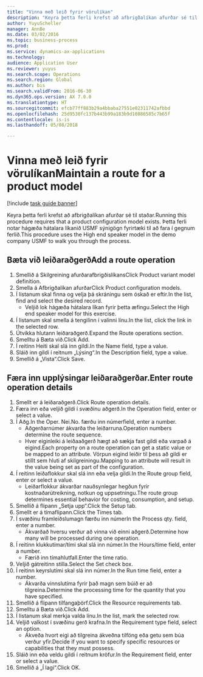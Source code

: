 ```yaml
--- 
title: "Vinna með leið fyrir vörulíkan"
description: "Keyra þetta ferli krefst að afbrigðalíkan afurðar sé til staðar."
author: YuyuScheller
manager: AnnBe
ms.date: 03/02/2016
ms.topic: business-process
ms.prod: 
ms.service: dynamics-ax-applications
ms.technology: 
audience: Application User
ms.reviewer: yuyus
ms.search.scope: Operations
ms.search.region: Global
ms.author: bis
ms.search.validFrom: 2016-06-30
ms.dyn365.ops.version: AX 7.0.0
ms.translationtype: HT
ms.sourcegitcommit: efcb77ff883b29a4bbaba27551e02311742afbbd
ms.openlocfilehash: 25d9530fc137b443b99a183b9d10886585c7b65f
ms.contentlocale: is-is
ms.lasthandoff: 05/08/2018

---
```

# <a name="maintain-a-route-for-a-product-model"></a><span data-ttu-id="bd49b-103">Vinna með leið fyrir vörulíkan</span><span class="sxs-lookup"><span data-stu-id="bd49b-103">Maintain a route for a product model</span></span>

[!include [task guide banner](../../includes/task-guide-banner.md)]

<span data-ttu-id="bd49b-104">Keyra þetta ferli krefst að afbrigðalíkan afurðar sé til staðar.</span><span class="sxs-lookup"><span data-stu-id="bd49b-104">Running this procedure requires that a product configuration model exists.</span></span> <span data-ttu-id="bd49b-105">Þetta ferli notar hágæða hátalara líkanið USMF sýnigögn fyrirtæki til að fara í gegnum ferlið.</span><span class="sxs-lookup"><span data-stu-id="bd49b-105">This procedure uses the High end speaker model in the demo company USMF to walk you through the process.</span></span>


## <a name="add-a-route-operation"></a><span data-ttu-id="bd49b-106">Bæta við leiðaraðgerð</span><span class="sxs-lookup"><span data-stu-id="bd49b-106">Add a route operation</span></span>
1. <span data-ttu-id="bd49b-107">Smellið á Skilgreining afurðarafbrigðislíkans</span><span class="sxs-lookup"><span data-stu-id="bd49b-107">Click Product variant model definition.</span></span>
2. <span data-ttu-id="bd49b-108">Smella á Afbrigðalíkan afurðar</span><span class="sxs-lookup"><span data-stu-id="bd49b-108">Click Product configuration models.</span></span>
3. <span data-ttu-id="bd49b-109">Í listanum skal finna og velja þá skráningu sem óskað er eftir.</span><span class="sxs-lookup"><span data-stu-id="bd49b-109">In the list, find and select the desired record.</span></span>
    * <span data-ttu-id="bd49b-110">Veljið lok hágæða hátalara líkan fyrir þetta æfingu.</span><span class="sxs-lookup"><span data-stu-id="bd49b-110">Select the High end speaker model for this exercise.</span></span>  
4. <span data-ttu-id="bd49b-111">Í listanum skal smella á tengilinn í valinni línu.</span><span class="sxs-lookup"><span data-stu-id="bd49b-111">In the list, click the link in the selected row.</span></span>
5. <span data-ttu-id="bd49b-112">Útvíkka hlutann leiðaraðgerð.</span><span class="sxs-lookup"><span data-stu-id="bd49b-112">Expand the Route operations section.</span></span>
6. <span data-ttu-id="bd49b-113">Smelltu á Bæta við.</span><span class="sxs-lookup"><span data-stu-id="bd49b-113">Click Add.</span></span>
7. <span data-ttu-id="bd49b-114">Í reitinn Heiti skal slá inn gildi.</span><span class="sxs-lookup"><span data-stu-id="bd49b-114">In the Name field, type a value.</span></span>
8. <span data-ttu-id="bd49b-115">Sláið inn gildi í reitnum „Lýsing“.</span><span class="sxs-lookup"><span data-stu-id="bd49b-115">In the Description field, type a value.</span></span>
9. <span data-ttu-id="bd49b-116">Smellið á „Vista“.</span><span class="sxs-lookup"><span data-stu-id="bd49b-116">Click Save.</span></span>

## <a name="enter-route-operation-details"></a><span data-ttu-id="bd49b-117">Færa inn upplýsingar leiðaraðgerðar.</span><span class="sxs-lookup"><span data-stu-id="bd49b-117">Enter route operation details</span></span>
1. <span data-ttu-id="bd49b-118">Smellt er á leiðaraðgerð.</span><span class="sxs-lookup"><span data-stu-id="bd49b-118">Click Route operation details.</span></span>
2. <span data-ttu-id="bd49b-119">Færa inn eða veljið gildi í svæðinu aðgerð.</span><span class="sxs-lookup"><span data-stu-id="bd49b-119">In the Operation field, enter or select a value.</span></span>
3. <span data-ttu-id="bd49b-120">Í Aðg.</span><span class="sxs-lookup"><span data-stu-id="bd49b-120">In the Oper.</span></span> <span data-ttu-id="bd49b-121">Nei.</span><span class="sxs-lookup"><span data-stu-id="bd49b-121">No.</span></span> <span data-ttu-id="bd49b-122">færðu inn númer</span><span class="sxs-lookup"><span data-stu-id="bd49b-122">field, enter a number.</span></span>
    * <span data-ttu-id="bd49b-123">Aðgerðarnúmer ákvarða the leiðarruna.</span><span class="sxs-lookup"><span data-stu-id="bd49b-123">Operation numbers determine the route sequence.</span></span>  
    * <span data-ttu-id="bd49b-124">Hver eiginleiki á leiðaaðgerð hægt að sækja fast gildi eða varpað á eigind.</span><span class="sxs-lookup"><span data-stu-id="bd49b-124">Each property on a route operation can get a static value or be mapped to an attribute.</span></span> <span data-ttu-id="bd49b-125">Vörpun eigind leiðir til þess að gildi er stillt sem hluti af skilgreiningu.</span><span class="sxs-lookup"><span data-stu-id="bd49b-125">Mapping to an attribute will result in the value being set as part of the configuration.</span></span>  
4. <span data-ttu-id="bd49b-126">Í reitinn leiðaflokkur skal slá inn eða velja gildi.</span><span class="sxs-lookup"><span data-stu-id="bd49b-126">In the Route group field, enter or select a value.</span></span>
    * <span data-ttu-id="bd49b-127">Leiðarflokkur ákvarðar nauðsynlegar hegðun fyrir kostnaðarútreikning, notkun og uppsetningu.</span><span class="sxs-lookup"><span data-stu-id="bd49b-127">The route group determines essential behavior for costing, consumption, and setup.</span></span>  
5. <span data-ttu-id="bd49b-128">Smellið á flipann „Setja upp“.</span><span class="sxs-lookup"><span data-stu-id="bd49b-128">Click the Setup tab.</span></span>
6. <span data-ttu-id="bd49b-129">Smellt er á tímaflipann.</span><span class="sxs-lookup"><span data-stu-id="bd49b-129">Click the Times tab.</span></span>
7. <span data-ttu-id="bd49b-130">Í svæðinu framleiðslumagn færðu inn númer</span><span class="sxs-lookup"><span data-stu-id="bd49b-130">In the Process qty. field, enter a number.</span></span>
    * <span data-ttu-id="bd49b-131">Ákvarðað hversu verður að vinna við einni aðgerð.</span><span class="sxs-lookup"><span data-stu-id="bd49b-131">Determine how many will be processed during one operation.</span></span>  
8. <span data-ttu-id="bd49b-132">Í reitinn klukkutímar/tími skal slá inn númer.</span><span class="sxs-lookup"><span data-stu-id="bd49b-132">In the Hours/time field, enter a number.</span></span>
    * <span data-ttu-id="bd49b-133">Færið inn tímahlutfall.</span><span class="sxs-lookup"><span data-stu-id="bd49b-133">Enter the time ratio.</span></span>  
9. <span data-ttu-id="bd49b-134">Veljið gátreitinn stilla.</span><span class="sxs-lookup"><span data-stu-id="bd49b-134">Select the Set check box.</span></span>
10. <span data-ttu-id="bd49b-135">Í reitinn keyrslutími skal slá inn númer.</span><span class="sxs-lookup"><span data-stu-id="bd49b-135">In the Run time field, enter a number.</span></span>
    * <span data-ttu-id="bd49b-136">Ákvarða vinnslutíma fyrir það magn sem búið er að tilgreina.</span><span class="sxs-lookup"><span data-stu-id="bd49b-136">Determine the processing time for the quantity that you have specified.</span></span>  
11. <span data-ttu-id="bd49b-137">Smellið á flipann tilfangaþörf.</span><span class="sxs-lookup"><span data-stu-id="bd49b-137">Click the Resource requirements tab.</span></span>
12. <span data-ttu-id="bd49b-138">Smelltu á Bæta við.</span><span class="sxs-lookup"><span data-stu-id="bd49b-138">Click Add.</span></span>
13. <span data-ttu-id="bd49b-139">Í listanum skal merkja valda línu.</span><span class="sxs-lookup"><span data-stu-id="bd49b-139">In the list, mark the selected row.</span></span>
14. <span data-ttu-id="bd49b-140">Veljið valkost í svæðinu gerð krafna.</span><span class="sxs-lookup"><span data-stu-id="bd49b-140">In the Requirement type field, select an option.</span></span>
    * <span data-ttu-id="bd49b-141">Ákveða hvort eigi að tilgreina ákveðna tilföng eða getu sem búa verður yfir.</span><span class="sxs-lookup"><span data-stu-id="bd49b-141">Decide if you want to specify specific resources or capabilities that they must possess.</span></span>  
15. <span data-ttu-id="bd49b-142">Sláið inn eða veldu gildi í reitnum kröfur.</span><span class="sxs-lookup"><span data-stu-id="bd49b-142">In the Requirement field, enter or select a value.</span></span>
16. <span data-ttu-id="bd49b-143">Smellið á „Í lagi“.</span><span class="sxs-lookup"><span data-stu-id="bd49b-143">Click OK.</span></span>


